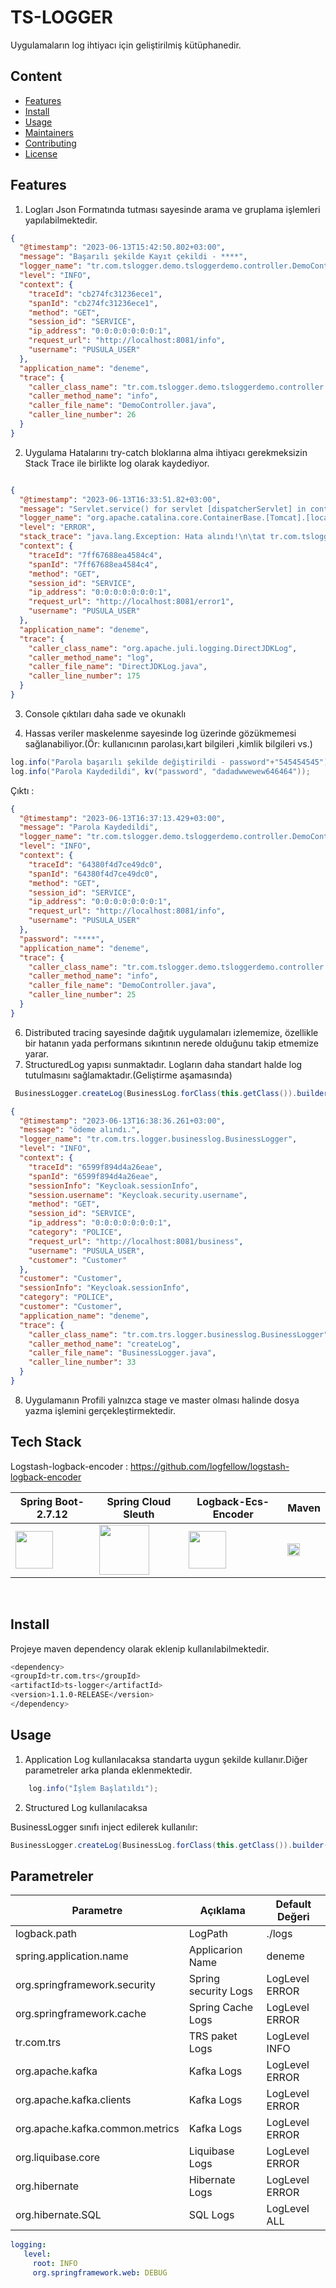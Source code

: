 # TS-LOGGER

Uygulamaların log ihtiyacı için geliştirilmiş kütüphanedir.

## Content

- [Features](#Features)
- [Install](#install)
- [Usage](#usage)
- [Maintainers](#maintainers)
- [Contributing](#contributing)
- [License](#license)

## Features

1. Logları Json Formatında tutması sayesinde arama ve gruplama işlemleri yapılabilmektedir.

```json
{
  "@timestamp": "2023-06-13T15:42:50.802+03:00",
  "message": "Başarılı şekilde Kayıt çekildi - ****",
  "logger_name": "tr.com.tslogger.demo.tsloggerdemo.controller.DemoController",
  "level": "INFO",
  "context": {
    "traceId": "cb274fc31236ece1",
    "spanId": "cb274fc31236ece1",
    "method": "GET",
    "session_id": "SERVICE",
    "ip_address": "0:0:0:0:0:0:0:1",
    "request_url": "http://localhost:8081/info",
    "username": "PUSULA_USER"
  },
  "application_name": "deneme",
  "trace": {
    "caller_class_name": "tr.com.tslogger.demo.tsloggerdemo.controller.DemoController",
    "caller_method_name": "info",
    "caller_file_name": "DemoController.java",
    "caller_line_number": 26
  }
}
```

2. Uygulama Hatalarını try-catch bloklarına alma ihtiyacı gerekmeksizin Stack Trace ile birlikte log olarak kaydediyor.

```json

{
  "@timestamp": "2023-06-13T16:33:51.82+03:00",
  "message": "Servlet.service() for servlet [dispatcherServlet] in context with path [] threw exception [Request processing failed; nested exception is java.lang.Exception: Hata alındı!] with root cause",
  "logger_name": "org.apache.catalina.core.ContainerBase.[Tomcat].[localhost].[/].[dispatcherServlet]",
  "level": "ERROR",
  "stack_trace": "java.lang.Exception: Hata alındı!\n\tat tr.com.tslogger.demo.tsloggerdemo.controller.DemoController.error(DemoController.java:40)\n\tat jdk.internal.reflect.NativeMethodAccessorImpl.invoke0(NativeMethodAccessorImpl.java)\n\tat jdk.internal.reflect.NativeMethodAccessorImpl.invoke(NativeMethodAccessorImpl.java:77)\n\tat jdk.internal.reflect.DelegatingMethodAccessorImpl.invoke(DelegatingMethodAccessorImpl.java:43)\n\tat java.lang.reflect.Method.invoke(Method.java:568)\n\tat org.springframework.web.method.support.InvocableHandlerMethod.doInvoke(InvocableHandlerMethod.java:205)\n\tat org.springframework.web.method.support.InvocableHandlerMethod.invokeForRequest(InvocableHandlerMethod.java:150)\n\tat org.springframework.web.servlet.mvc.method.annotation.ServletInvocableHandlerMethod.invokeAndHandle(ServletInvocableHandlerMethod.java:117)\n\tat org.springframework.web.servlet.mvc.method.annotation.RequestMappingHandlerAdapter.invokeHandlerMethod(RequestMappingHandlerAdapter.java:895)\n\tat org.springframework.web.servlet.mvc.method.annotation.RequestMappingHandlerAdapter.handleInternal(RequestMappingHandlerAdapter.java:808)\n\tat org.springframework.web.servlet.mvc.method.AbstractHandlerMethodAdapter.handle(AbstractHandlerMethodAdapter.java:87)\n\tat org.springframework.web.servlet.DispatcherServlet.doDispatch(DispatcherServlet.java:1072)\n\tat org.springframework.web.servlet.DispatcherServlet.doService(DispatcherServlet.java:965)\n\tat org.springframework.web.servlet.FrameworkServlet.processRequest(FrameworkServlet.java:1006)\n\tat org.springframework.web.servlet.FrameworkServlet.doGet(FrameworkServlet.java:898)\n\tat javax.servlet.http.HttpServlet.service(HttpServlet.java:529)\n\tat org.springframework.web.servlet.FrameworkServlet.service(FrameworkServlet.java:883)\n\tat javax.servlet.http.HttpServlet.service(HttpServlet.java:623)\n\tat org.apache.catalina.core.ApplicationFilterChain.internalDoFilter(ApplicationFilterChain.java:209)\n\tat org.apache.catalina.core.ApplicationFilterChain.doFilter(ApplicationFilterChain.java:153)\n\tat org.apache.tomcat.webs...\n",
  "context": {
    "traceId": "7ff67688ea4584c4",
    "spanId": "7ff67688ea4584c4",
    "method": "GET",
    "session_id": "SERVICE",
    "ip_address": "0:0:0:0:0:0:0:1",
    "request_url": "http://localhost:8081/error1",
    "username": "PUSULA_USER"
  },
  "application_name": "deneme",
  "trace": {
    "caller_class_name": "org.apache.juli.logging.DirectJDKLog",
    "caller_method_name": "log",
    "caller_file_name": "DirectJDKLog.java",
    "caller_line_number": 175
  }
}
```

3. Console çıktıları daha sade ve okunaklı


4. Hassas veriler maskelenme sayesinde log üzerinde gözükmemesi sağlanabiliyor.(Ör: kullanıcının parolası,kart bilgileri
   ,kimlik bilgileri vs.)

```java
log.info("Parola başarılı şekilde değiştirildi - password"+"545454545");
log.info("Parola Kaydedildi", kv("password", "dadadwwewew646464"));

```

Çıktı :

```json
{
  "@timestamp": "2023-06-13T16:37:13.429+03:00",
  "message": "Parola Kaydedildi",
  "logger_name": "tr.com.tslogger.demo.tsloggerdemo.controller.DemoController",
  "level": "INFO",
  "context": {
    "traceId": "64380f4d7ce49dc0",
    "spanId": "64380f4d7ce49dc0",
    "method": "GET",
    "session_id": "SERVICE",
    "ip_address": "0:0:0:0:0:0:0:1",
    "request_url": "http://localhost:8081/info",
    "username": "PUSULA_USER"
  },
  "password": "****",
  "application_name": "deneme",
  "trace": {
    "caller_class_name": "tr.com.tslogger.demo.tsloggerdemo.controller.DemoController",
    "caller_method_name": "info",
    "caller_file_name": "DemoController.java",
    "caller_line_number": 25
  }
}

```

6. Distributed tracing sayesinde dağıtık uygulamaları izlememize, özellikle bir hatanın yada performans sıkıntının
   nerede olduğunu takip etmemize yarar.
7. StructuredLog yapısı sunmaktadır. Logların daha standart halde log tutulmasını sağlamaktadır.(Geliştirme aşamasında)

``` java
 BusinessLogger.createLog(BusinessLog.forClass(this.getClass()).builder().message("ödeme alındı.").costumerInfo("Customer").category(Category.POLICE).logLevel(ELogLevel.INFO).build());
```

```json
{
  "@timestamp": "2023-06-13T16:38:36.261+03:00",
  "message": "ödeme alındı.",
  "logger_name": "tr.com.trs.logger.businesslog.BusinessLogger",
  "level": "INFO",
  "context": {
    "traceId": "6599f894d4a26eae",
    "spanId": "6599f894d4a26eae",
    "sessionInfo": "Keycloak.sessionInfo",
    "session.username": "Keycloak.security.username",
    "method": "GET",
    "session_id": "SERVICE",
    "ip_address": "0:0:0:0:0:0:0:1",
    "category": "POLICE",
    "request_url": "http://localhost:8081/business",
    "username": "PUSULA_USER",
    "customer": "Customer"
  },
  "customer": "Customer",
  "sessionInfo": "Keycloak.sessionInfo",
  "category": "POLICE",
  "customer": "Customer",
  "application_name": "deneme",
  "trace": {
    "caller_class_name": "tr.com.trs.logger.businesslog.BusinessLogger",
    "caller_method_name": "createLog",
    "caller_file_name": "BusinessLogger.java",
    "caller_line_number": 33
  }
}
```
8. Uygulamanın Profili yalnızca stage ve master olması halinde dosya yazma işlemini gerçekleştirmektedir.

        

## Tech Stack
Logstash-logback-encoder : https://github.com/logfellow/logstash-logback-encoder

| Spring Boot-2.7.12                                                                            | Spring Cloud Sleuth                                                                                          | Logback-Ecs-Encoder                                                                                                           | Maven                                                                              | 
|-----------------------------------------------------------------------------------------------|--------------------------------------------------------------------------------------------------------------|-------------------------------------------------------------------------------------------------------------------------------|------------------------------------------------------------------------------------|
| <img height="60px" src="https://blog.knoldus.com/wp-content/uploads/2019/05/spring_boot.png"> | <img height="80px" src="https://miro.medium.com/v2/resize:fit:490/format:webp/1*ea1lfm4Y5x7hahaL_HYEcg.png"> | <img height="60px" src="https://encrypted-tbn0.gstatic.com/images?q=tbn:ANd9GcRjOJRm6KdwwovEEdS9kKy6v0mNPVdP1zMoLQ&usqp=CAU"> | <img height="20px" src="https://maven.apache.org/images/apache-maven-project.png"> | 

<br>

## Install

Projeye maven dependency olarak eklenip kullanılabilmektedir.

```sh
<dependency>  
<groupId>tr.com.trs</groupId>  
<artifactId>ts-logger</artifactId>  
<version>1.1.0-RELEASE</version>  
</dependency>
```

## Usage

1. Application Log kullanılacaksa standarta uygun şekilde kullanır.Diğer parametreler arka planda eklenmektedir.

```java
    log.info("İşlem Başlatıldı");
```


2. Structured Log kullanılacaksa

BusinessLogger sınıfı inject edilerek kullanılır:

```java
BusinessLogger.createLog(BusinessLog.forClass(this.getClass()).builder().message("ödeme alındı.").costumerInfo("Customer").category(Category.POLICE).logLevel(ELogLevel.INFO).build());
```


## Parametreler

| Parametre                       | Açıklama                                                 | Default Değeri |
|---------------------------------|----------------------------------------------------------|----------------|
| logback.path                    | LogPath                          | ./logs         |
| spring.application.name         | Applicarion Name | deneme         |
| org.springframework.security    | Spring security Logs                               | LogLevel ERROR |
| org.springframework.cache       | Spring Cache Logs                                     | LogLevel ERROR |
| tr.com.trs                      | TRS paket Logs                                   | LogLevel INFO  |
| org.apache.kafka                | Kafka Logs                                         | LogLevel ERROR |
| org.apache.kafka.clients        | Kafka Logs                                         | LogLevel ERROR |
| org.apache.kafka.common.metrics | Kafka Logs                                         | LogLevel ERROR |
| org.liquibase.core              | Liquibase Logs                                     | LogLevel ERROR |
| org.hibernate                   | Hibernate Logs                                        | LogLevel ERROR |
| org.hibernate.SQL               | SQL Logs                                              | LogLevel ALL   |

 

```yml
logging:
   level:
     root: INFO
     org.springframework.web: DEBUG
```

